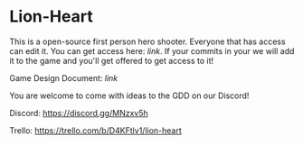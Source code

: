 # Lion-Heart
This is a open-source first person hero shooter. Everyone that has access can edit it. You can get access here: *link*. If your commits in your we will add it to the game and you'll get offered to get access to it!

Game Design Document: *link*

You are welcome to come with ideas to the GDD on our Discord!


Discord: https://discord.gg/MNzxv5h

Trello: https://trello.com/b/D4KFtlv1/lion-heart
